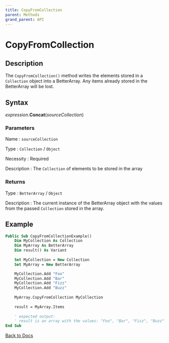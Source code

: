 ```yaml
---
title: CopyFromCollection
parent: Methods
grand_parent: API
---
```


# CopyFromCollection

## Description
The `CopyFromCollection()` method writes the elements stored in a `Collection` object into a BetterArray. Any items already stored in the BetterArray will be lost.

## Syntax

*expression*.**Concat**(*sourceCollection*)

### Parameters

Name 
: `sourceCollection`

Type
: `Collection` / `Object`

Necessity
: Required

Description
: The `Collection` of elements to be stored in the array

### Returns

Type
: `BetterArray` / `Object`

Description
: The current instance of the BetterArray object with the values from the passed `Collection` stored in the array. 

## Example

```vb
Public Sub CopyFromCollectionExample()
    Dim MyCollection As Collection
    Dim MyArray As BetterArray
    Dim result() As Variant
    
    Set MyCollection = New Collection
    Set MyArray = New BetterArray

    MyCollection.Add "Foo"
    MyCollection.Add "Bar"
    MyCollection.Add "Fizz"
    MyCollection.Add "Buzz"
    
    MyArray.CopyFromCollection MyCollection
    
    result = MyArray.Items
    
    ' expected output:
    ' result is an array with the values: "Foo", "Bar", "Fizz", "Buzz"
End Sub
```



[Back to Docs](https://senipah.github.io/VBA-Better-Array/)